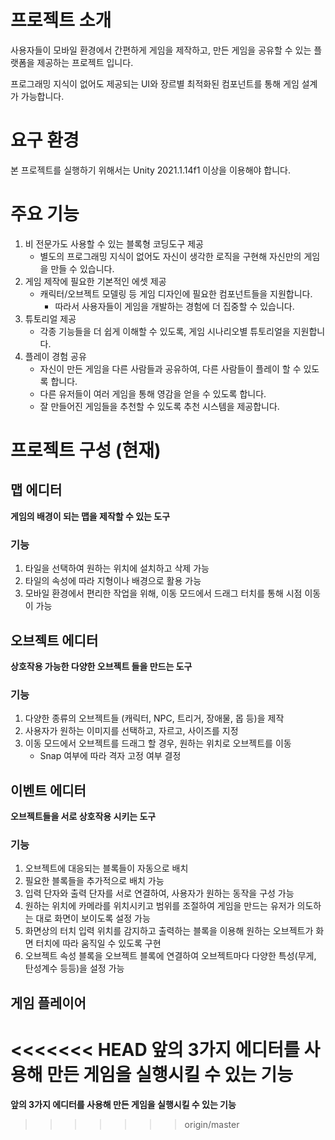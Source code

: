 # 프로젝트 소개

사용자들이 모바일 환경에서 간편하게 게임을 제작하고, 만든 게임을 공유할 수 있는 플랫폼을 제공하는 프로젝트 입니다.

프로그래밍 지식이 없어도 제공되는 UI와 장르별 최적화된 컴포넌트를 통해 게임 설계가 가능합니다.

# 요구 환경

본 프로젝트를 실행하기 위해서는 Unity 2021.1.14f1 이상을 이용해야 합니다.

# 주요 기능

1. 비 전문가도 사용할 수 있는 블록형 코딩도구 제공
    - 별도의 프로그래밍 지식이 없어도 자신이 생각한 로직을 구현해 자신만의 게임을 만들 수 있습니다.
2. 게임 제작에 필요한 기본적인 에셋 제공
    - 캐릭터/오브젝트 모델링 등 게임 디자인에 필요한 컴포넌트들을 지원합니다.
        - 따라서 사용자들이 게임을 개발하는 경험에 더 집중할 수 있습니다.
3. 튜토리얼 제공
    - 각종 기능들을 더 쉽게 이해할 수 있도록, 게임 시나리오별 튜토리얼을 지원합니다.
4. 플레이 경험 공유
    - 자신이 만든 게임을 다른 사람들과 공유하여, 다른 사람들이 플레이 할 수 있도록 합니다.
    - 다른 유저들이 여러 게임을 통해 영감을 얻을 수 있도록 합니다.
    - 잘 만들어진 게임들을 추천할 수 있도록 추천 시스템을 제공합니다.

# 프로젝트 구성 (현재)

## 맵 에디터
**게임의 배경이 되는 맵을 제작할 수 있는 도구**

### 기능
1. 타일을 선택하여 원하는 위치에 설치하고 삭제 가능
2. 타일의 속성에 따라 지형이나 배경으로 활용 가능
3. 모바일 환경에서 편리한 작업을 위해, 이동 모드에서 드래그 터치를 통해 시점 이동이 가능

## 오브젝트 에디터
**상호작용 가능한 다양한 오브젝트 들을 만드는 도구**

### 기능
1. 다양한 종류의 오브젝트들 (캐릭터, NPC, 트리거, 장애물, 몹 등)을 제작
2. 사용자가 원하는 이미지를 선택하고, 자르고, 사이즈를 지정
3. 이동 모드에서 오브젝트를 드래그 할 경우, 원하는 위치로 오브젝트를 이동
    - Snap 여부에 따라 격자 고정 여부 결정

## 이벤트 에디터
**오브젝트들을 서로 상호작용 시키는 도구**

### 기능
1. 오브젝트에 대응되는 블록들이 자동으로 배치
2. 필요한 블록들을 추가적으로 배치 가능
3. 입력 단자와 출력 단자를 서로 연결하여, 사용자가 원하는 동작을 구성 가능
4. 원하는 위치에 카메라를 위치시키고 범위를 조절하여 게임을 만드는 유저가 의도하는 대로 화면이 보이도록 설정 가능
5. 화면상의 터치 입력 위치를 감지하고 출력하는 블록을 이용해 원하는 오브젝트가 화면 터치에 따라 움직일 수 있도록 구현
6. 오브젝트 속성 블록을 오브젝트 블록에 연결하여 오브젝트마다 다양한 특성(무게, 탄성계수 등등)을 설정 가능

## 게임 플레이어
<<<<<<< HEAD
**앞의 3가지 에디터를 사용해 만든 게임을 실행시킬 수 있는 기능** 
=======
**앞의 3가지 에디터를 사용해 만든 게임을 실행시킬 수 있는 기능** 
>>>>>>> origin/master
